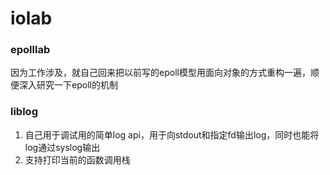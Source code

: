 # iolab
### epolllab
因为工作涉及，就自己回来把以前写的epoll模型用面向对象的方式重构一遍，顺便深入研究一下epoll的机制
### liblog
1. 自己用于调试用的简单log api，用于向stdout和指定fd输出log，同时也能将log通过syslog输出
2. 支持打印当前的函数调用栈
